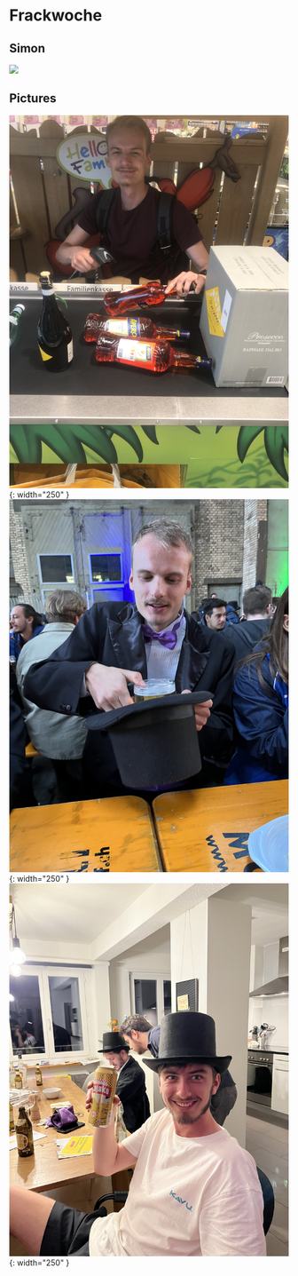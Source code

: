 # Frackwoche

## Simon

![](assets/frackwoche/simon.gif)

## Pictures

![](assets/frackwoche/aperol.jpg){: width="250" }
![](assets/frackwoche/hat-magic.jpeg){: width="250" }
![](assets/frackwoche/crazy.jpeg){: width="250" }